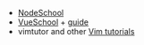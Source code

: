 * [NodeSchool](https://nodeschool.io)
* [VueSchool](https://vueschool.io) + [guide](https://vuejs.org/v2/guide/)
* vimtutor and other [Vim tutorials](https://www.labnol.org/internet/learning-vim-for-beginners/28820/)
